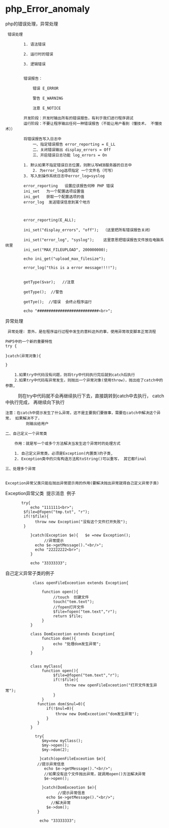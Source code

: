 # php_Error_anomaly
php的错误处理，异常处理


     错误处理
     
           	1. 语法错误
           
          	2. 运行时的错误
           
          	3. 逻辑错误
           
          	
           	错误报告：
           
          		错误 E_ERROR
           
          		警告 E_WARNING
           
          		注意 E_NOTICE
              
           	开发阶段：开发时输出所有的错误报告，有利于我们进行程序调试
           	运行阶段：不要让程序输出任何一种错误报告（不能让用户看到（懂技术， 不懂技术））
           
           	将错误报告写入日志中
           		一、指定错误报告 error_reporting = E_LL
           		二、关闭错误输出 display_errors = Off
           		三、开启错误日志功能 log_errors = On
           
           	1. 默认如果不指定错误日志位置，则默认写WEB服务器的日志中
            	2. 为error_log选项指定 一个文件名（可写）
           	3. 写入到操作系统日志中error_log=syslog
           
            error_reporting   设置应该报告何种 PHP 错误
            ini_set   为一个配置选项设置值
            ini_get   获取一个配置选项的值
            error_log  发送错误信息到某个地方
            
            
            
          	error_reporting(E_ALL);  

          	ini_set("display_errors", "off");  （这里把所有错误报告关闭）

          	ini_set("error_log", "syslog");    这里意思把错误报告文件放在电脑系统里
          	ini_set("MAX_FILEUPLOAD", 200000000);   

          	echo ini_get("upload_max_filesize");

          	error_log("this is a error message!!!!");


            getType($var);   //注意

            getType();  //警告

            getTye();  //错误  会终止程序运行

            echo "###########################<br>";

 	

异常处理


 
 
     异常处理: 意外，是在程序运行过程中发生的意料这外的事，使用异常改变脚本正常流程
 	
 	PHP5中的一个新的重要特性
 	try {
 
 	}catch(异常对象){
 
 	}
     
  	    1.如果try中代码没有问题，则将try中代码执行完后就到catch后执行
  	    2.如果try中代码有异常发生，则抛出一个异常对象(使用throw)，抛出给了catch中的参数, 
              则在try中代码就不会再继续执行下去，直接跳转到catch中去执行， catch中执行完成，
              再继续向下执行

	注意：在catch中提示发生了什么异常，这不是主要我们要做事，需要在catch中解决这个异常， 如果解决不了，
             则输出给用户
 
 	二、自己定义一个异常类
 
 		作用：就是写一个或多个方法解决当发生这个异常时的处理方式
 
 		1. 自己定义异常类，必须是Exception(内置类)的子类,
 		2. Exception类中的只有构造方法和toString()可以重写， 其它都final

 	三、处理多个异常
 

    Exception异常父类只能在抛出异常提示用的作用(要解决抛出异常就得自己定义异常子类)

 

 Exception异常父类  提示消息  例子
 
		   try{
		       echo "1111111<br>";
			$file=@fopen("tmp.txt", "r");
			if(!$file){
			     throw new Exception("没有这个文件打开失败");
			}

		       }catch(Exception $e){   $e =new Exception();
		             //异常提示
			     echo $e->getMessage()."<br/>";
			     echo "22222222<br>";
		       }

		       echo "33333333";



自己定义异常子类的例子
 
 
                class openFileExceotion extends Exception{
	
                    function open(){
                         //touch  创建文件
                         touch("tem.text");
                         //fopen打开文件
                         $file=fopen("tem.text","r");
                         return $file;
                    }
               }	

               class DomExceotion extends Exception{
                    function dom(){
                         echo "处理dom发生异常";
                    }
               }


               class myClass{
                    function open(){
                         $file=@fopen("tem.text","r");
                         if(!$file){
                              throw new openFileExceotion("打开文件发生异常");
                         }
                    }
                  function dom($nul=0){
                      if(!$nul=0){
                          throw new DomExceotion("dom发生异常");
                      }
                  } 
               }

                 try{
                    $my=new myClass();
                    $my->open();
                    $my->dom(2);

                   }catch(openFileExceotion $e){
                  //提示异常信息 	
                     echo $e->getMessage()."<br/>";
                     //如果没有这个文件抛出异常，就调用open()方法解决异常
                     $e->open();

                    }catch(DomExceotion $e){
                           //提示异常信息 	
                      echo $e->getMessage()."<br/>";
                        //解决异常
                      $e->dom();
                  }

                   echo "33333333";



























